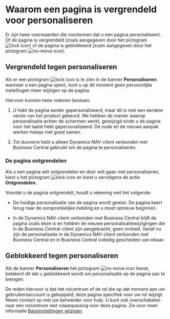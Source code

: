 # Waarom een pagina is vergrendeld voor personaliseren

Er zijn twee voorwaarden die voorkomen dat u een pagina personaliseert. Of de pagina is vergrendeld (zoals aangegeven door het pictogram ![lock icon](/assets/images/lock.png "lock icon")) of de pagina is geblokkeerd (zoals aangegeven door het pictogram ![no-move icon](/assets/images/no-move.png "no-move icon")).

## Vergrendeld tegen personaliseren

Als er een pictogram ![lock icon](/assets/images/lock.png "lock icon") is te zien in de banner **Personaliseren** wanneer u een pagina opent, kunt u op dit moment geen persoonlijke instellingen meer wijzigen op de pagina.

Hiervoor kunnen twee redenen bestaan:

1. U hebt de pagina eerder gepersonaliseerd, maar dit is met een eerdere versie van het product gebeurd. We hebben de manier waarop personalisatie achter de schermen werkt, gewijzigd sinds u de pagina voor het laatst hebt gepersonaliseerd. De oude en de nieuwe aanpak werken helaas niet goed samen.

2. Tot dusverre hebt u alleen Dynamics NAV-client verbonden met Business Central gebruikt om de pagina te personaliseren.

### De pagina ontgrendelen

Als u een pagina wilt ontgrendelen en door wilt gaan met personaliseren, kiest u het pictogram ![lock icon](/assets/images/lock.png "lock icon") en kiest u vervolgens de actie **Ontgrendelen**.  

Voordat u de pagina ontgrendelt, houdt u rekening met het volgende:

- De huidige personalisatie van de pagina wordt gewist. De pagina keert terug naar de oorspronkelijke indeling en u moet opnieuw beginnen.

- In de Dynamics NAV-client verbonden met Business Central blijft de pagina zoals deze is en hebben de nieuwe personalisatiewijzigingen die in de Business Central-client zijn aangebracht, geen invloed. Vanaf nu zijn de personalisatie in de Dynamics NAV-client verbonden met Business Central en in Business Central volledig gescheiden van elkaar.

## Geblokkeerd tegen personaliseren

Als de banner **Personaliseren** het pictogram ![no-move icon](/assets/images/no-move.png "no-move icon") bevat, betekent dit dat u geblokkeerd wordt om personalisatie op de pagina aan te brengen.

De reden hiervoor is dat het rolcentrum of de rol die op dat moment aan uw gebruikersaccount is gekoppeld, deze pagina specifiek voor uw rol wijzigt. Neem contact op met uw beheerder voor hulp. U kunt ook overschakelen naar een rolcentrum met rolaanpassing voor deze pagina. Zie voor meer informatie [Basisinstellingen wijzigen](../Basisinstellingen-wijzigen/).
